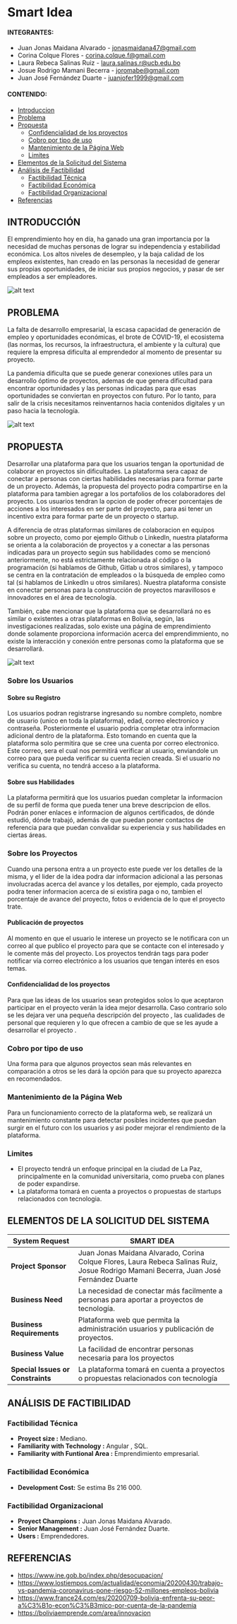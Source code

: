 # **Smart Idea**

#### INTEGRANTES:

- Juan Jonas Maidana Alvarado - [jonasmaidana47@gmail.com](https://github.com/Savitar465)
- Corina Colque Flores - [corina.colque.f@gmail.com](https://github.com/coriccf)
- Laura Rebeca Salinas Ruiz - [laura.salinas.r@ucb.edu.bo](https://github.com/lr-salinas)
- Josue Rodrigo Mamani Becerra - [joromabe@gmail.com](https://github.com/yochairo)
- Juan José Fernández Duarte - [juanjofer1999@gmail.com](https://github.com/JuanJo53)

#### CONTENIDO:

- [Introduccion](#introducción)
- [Problema](#problema)
- [Propuesta](#propuesta)
  - [Confidencialidad de los proyectos](#confidencialidad-de-los-proyectos)
  - [Cobro por tipo de uso](#Cobro-por-tipo-de-uso)
  - [Mantenimiento de la Página Web](#mantenimiento-de-la-página-web)
  - [Limites](#limites)
- [Elementos de la Solicitud del Sistema](#elementos-de-la-solicitud-del-sistema)
- [Análisis de Factibilidad](#analisis-de-factibilidad)
  - [Factibilidad Técnica](#factibilidad-técnica)
  - [Factibilidad Económica](#factibilidad-económica)
  - [Factibilidad Organizacional](#factibilidad-organizacional)
- [Referencias](#referencias)

## INTRODUCCIÓN

El emprendimiento hoy en día, ha ganado una gran importancia por la necesidad de muchas personas de lograr su independencia y estabilidad económica. Los altos niveles de desempleo, y la baja calidad de los empleos existentes, han creado en las personas la necesidad de generar sus propias oportunidades, de iniciar sus propios negocios, y pasar de ser empleados a ser empleadores.

![alt text](https://www.proun.es/wp-content/uploads/fly-images/9041/s07-2136x0.jpg)

## PROBLEMA

La falta de desarrollo empresarial, la escasa capacidad de generación de empleo y oportunidades económicas, el brote de COVID-19, el ecosistema (las normas, los recursos, la infraestructura, el ambiente y la cultura) que requiere la empresa dificulta al emprendedor al momento de presentar su proyecto.

La pandemia dificulta que se puede generar conexiones utiles para un desarrollo óptimo de proyectos, ademas de que genera dificultad para encontrar oportunidades y las personas indicadas para que esas oportunidades se conviertan en proyectos con futuro.
Por lo tanto, para salir de la crisis necesitamos reinventarnos hacia contenidos digitales y un paso hacia la tecnología.

![alt text](https://static.vix.com/es/sites/default/files/styles/large/public/t/trabajo__1.jpg)

## PROPUESTA

Desarrollar una plataforma para que los usuarios tengan la oportunidad de colaborar en proyectos sin dificultades. La plataforma sera capaz de conectar a personas con ciertas habilidades necesarias para formar parte de un proyecto. Además, la propuesta del proyecto podra compartirse en la plataforma para tambien agregar a los portafolios de los colaboradores del proyecto. Los usuarios tendran la opcion de poder ofrecer porcentajes de acciones a los interesados en ser parte del proyecto, para asi tener un incentivo extra para formar parte de un proyecto o startup.

A diferencia de otras plataformas similares de colaboracion en equipos sobre un proyecto, como por ejemplo Github o LinkedIn, nuestra plataforma se orienta a la colaboración de proyectos y a conectar a las personas indicadas para un proyecto según sus habilidades como se mencionó anteriormente, no está estrictamente relacionada al código o la programación (si hablamos de Github, Gitlab u otros similares), y tampoco se centra en la contratación de empleados o la búsqueda de empleo como tal (si hablamos de LinkedIn u otros similares). Nuestra plataforma consiste en conectar personas para la construcción de proyectos maravillosos e innovadores en el área de tecnología.

También, cabe mencionar que la plataforma que se desarrollará no es similar o existentes a otras plataformas en Bolivia, según, las investigaciones realizadas, solo existe una página de emprendimiento donde solamente proporciona información acerca del emprendimmiento, no existe la interacción y conexión entre personas como la plataforma que se desarrollará.

![alt text](https://www.bbva.com/wp-content/uploads/2018/04/equipo-startup-bbva-1-e1524492124593-1024x521.jpg)

### Sobre los Usuarios

#### **Sobre su Registro**

Los usuarios podran registrarse ingresando su nombre completo, nombre de usuario (unico en toda la plataforma), edad, correo electronico y contraseña. Posteriormente el usuario podria completar otra informacion adicional dentro de la plataforma. Esto tomando en cuenta que la plataforma solo permitira que se cree una cuenta por correo electronico. Este correo, sera el cual nos permitirá verificar al usuario, enviandole un correo para que pueda verificar su cuenta recien creada. Si el usuario no verifica su cuenta, no tendrá acceso a la plataforma.

#### **Sobre sus Habilidades**

La plataforma permitirá que los usuarios puedan completar la informacion de su perfil de forma que pueda tener una breve descripcion de ellos. Podrán poner enlaces e informacion de algunos certificados, de dónde estudió, dónde trabajó, además de que puedan poner contactos de referencia para que puedan convalidar su experiencia y sus habilidades en ciertas áreas.

### Sobre los Proyectos

Cuando una persona entra a un proyecto este puede ver los detalles de la misma, y el lider de la idea podra dar informacion adicional a las personas involucradas acerca del avance y los detalles, por ejemplo, cada proyecto podra tener informacion acerca de si existira paga o no, tambien el porcentaje de avance del proyecto, fotos o evidencia de lo que el proyecto trate.

#### **Publicación de proyectos**

Al momento en que el usuario le interese un proyecto se le notificara con un correo al que publico el proyecto para que se contacte con el interesado y le comente más del proyecto. Los proyectos tendrán tags para poder notificar vía correo electrónico a los usuarios que tengan interés en esos temas.

#### **Confidencialidad de los proyectos**

Para que las ideas de los usuarios sean protegidos solos lo que aceptaron participar en el proyecto verán la idea mejor desarrolla. Caso contrario solo se les dejara ver una pequeña descripción del proyecto , las cualidades de personal que requieren y lo que ofrecen a cambio de que se les ayude a desarrollar el proyecto .

### Cobro por tipo de uso

Una forma para que algunos proyectos sean más relevantes en comparación a otros se les dará la opción para que su proyecto aparezca en recomendados.

### Mantenimiento de la Página Web

Para un funcionamiento correcto de la plataforma web, se realizará un mantenimiento constante para detectar posibles incidentes que puedan surgir en el futuro con los usuarios y asi poder mejorar el rendimiento de la plataforma.

### Limites

- El proyecto tendrá un enfoque principal en la ciudad de La Paz, principalmente en la comunidad universitaria, como prueba con planes de poder expandirse.
- La plataforma tomará en cuenta a proyectos o propuestas de startups relacionados con tecnologia.

## ELEMENTOS DE LA SOLICITUD DEL SISTEMA

| System Request                    | SMART IDEA                                                                                                                             |
| --------------------------------- | -------------------------------------------------------------------------------------------------------------------------------------- |
| **Project Sponsor**               | Juan Jonas Maidana Alvarado, Corina Colque Flores, Laura Rebeca Salinas Ruiz, Josue Rodrigo Mamani Becerra, Juan José Fernández Duarte |
| **Business Need**                 | La necesidad de conectar más facilmente a personas para aportar a proyectos de tecnología.                                             |
| **Business Requirements**         | Plataforma web que permita la administración usuarios y publicación de proyectos.                                                      |
| **Business Value**                | La facilidad de encontrar personas necesaria para los proyectos                                                                        |
| **Special Issues or Constraints** | La plataforma tomará en cuenta a proyectos o propuestas relacionados con tecnología                                                    |

## ANÁLISIS DE FACTIBILIDAD

### Factibilidad Técnica

- **Proyect size :** Mediano.
- **Familiarity with Technology :** Angular , SQL.
- **Familiarity with Funtional Area :** Emprendimiento empresarial.

### Factibilidad Económica

- **Development Cost:** Se estima Bs 216 000.

### Factibilidad Organizacional

- **Proyect Champions :** Juan Jonas Maidana Alvarado.
- **Senior Management :** Juan José Fernández Duarte.
- **Users :** Emprendedores.

## REFERENCIAS

- https://www.ine.gob.bo/index.php/desocupacion/
- https://www.lostiempos.com/actualidad/economia/20200430/trabajo-vs-pandemia-coronavirus-pone-riesgo-52-millones-empleos-bolivia
- https://www.france24.com/es/20200709-bolivia-enfrenta-su-peor-a%C3%B1o-econ%C3%B3mico-por-cuenta-de-la-pandemia
- https://boliviaemprende.com/area/innovacion
